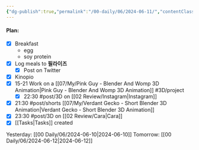 ```yaml
---
{"dg-publish":true,"permalink":"/00-daily/06/2024-06-11/","contentClasses":"daily Tuesday page-white","noteIcon":"","created":"2025-01-21T01:20:16.035+10:00","updated":"2025-01-21T15:25:25.452+10:00"}
---
```


#### Plan:
- [x] Breakfast
	- egg
	- soy protein
- [x] Log meals to **필라이즈**
	- [x] Post on Twitter
- [x] Kinopio
- [x] 15-21 Work on a [[07/My/Pink Guy - Blender And Womp 3D Animation\|Pink Guy - Blender And Womp 3D Animation]] #3D/project 
	- [x] 22:30 #post/3D on [[02 Review/Instagram\|Instagram]]
- [x] 21:30 #post/shorts [[07/My/Verdant Gecko - Short Blender 3D Animation\|Verdant Gecko - Short Blender 3D Animation]]
- [x] 23:30 #post/3D on [[02 Review/Cara\|Cara]]
- [x] [[Tasks\|Tasks]] created

Yesterday: [[00 Daily/06/2024-06-10\|2024-06-10]]
Tomorrow: [[00 Daily/06/2024-06-12\|2024-06-12]]